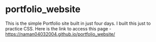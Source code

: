 # portfolio_website
This is the simple Portfolio site built in just four days. I built this just to practice CSS.
Here is the link to access this page - https://naman04032004.github.io/portfolio_website/
